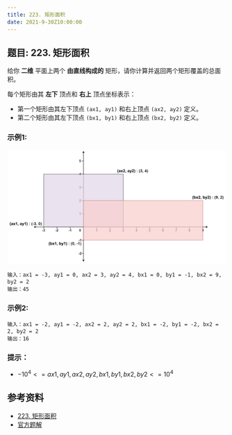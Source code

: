 ```yaml
---
title: 223. 矩形面积
date: 2021-9-30Z10:00:00
---
```

## 题目: 223. 矩形面积
给你 **二维** 平面上两个 **由直线构成的** 矩形，请你计算并返回两个矩形覆盖的总面积。

每个矩形由其 **左下** 顶点和 **右上** 顶点坐标表示：

- 第一个矩形由其左下顶点 `(ax1, ay1)` 和右上顶点 `(ax2, ay2)` 定义。
- 第二个矩形由其左下顶点 `(bx1, by1)` 和右上顶点 `(bx2, by2)` 定义。

### 示例1:
![20210930073911](https://raw.githubusercontent.com/Atrist/others/main/img/20210930073911.png)
```
输入：ax1 = -3, ay1 = 0, ax2 = 3, ay2 = 4, bx1 = 0, by1 = -1, bx2 = 9, by2 = 2
输出：45
```
### 示例2:
```
输入：ax1 = -2, ay1 = -2, ax2 = 2, ay2 = 2, bx1 = -2, by1 = -2, bx2 = 2, by2 = 2
输出：16
```
### 提示：
- $-10^4 <= ax1, ay1, ax2, ay2, bx1, by1, bx2, by2 <= 10^4$
## 参考资料
- [223. 矩形面积](https://leetcode-cn.com/problems/rectangle-area/)
- [官方题解](https://leetcode-cn.com/problems/rectangle-area/solution/ju-xing-mian-ji-by-leetcode-solution-xzbl/)
